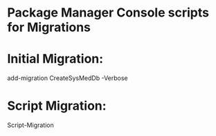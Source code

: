 # Package Manager Console scripts for Migrations
# Initial Migration:
add-migration CreateSysMedDb -Verbose
# Script Migration:
Script-Migration 
